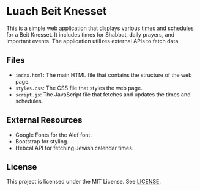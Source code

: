 # Luach Beit Knesset

This is a simple web application that displays various times and schedules for a Beit Knesset. It includes times for Shabbat, daily prayers, and important events. The application utilizes external APIs to fetch data.

## Files

- `index.html`: The main HTML file that contains the structure of the web page.
- `styles.css`: The CSS file that styles the web page.
- `script.js`: The JavaScript file that fetches and updates the times and schedules.

## External Resources

- Google Fonts for the Alef font.
- Bootstrap for styling.
- Hebcal API for fetching Jewish calendar times.


## License

This project is licensed under the MIT License. See [LICENSE](LICENSE).
